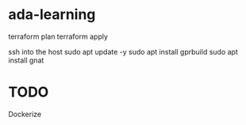 # ada-learning

terraform plan
terraform apply

ssh into the host
sudo apt update -y
sudo apt install gprbuild
sudo apt install gnat

# TODO
Dockerize
